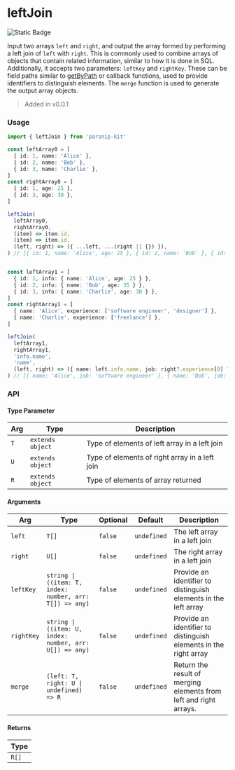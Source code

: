 # leftJoin
![Static Badge](https://img.shields.io/badge/Coverage-100.00%-FF8C00)
      
Input two arrays `left` and `right`, and output the array formed by performing a left join of `left` with `right`. This is commonly used to combine arrays of objects that contain related information, similar to how it is done in SQL. Additionally, it accepts two parameters: `leftKey` and `rightKey`. These can be field paths similar to [getByPath](../object/getByPath) or callback functions, used to provide identifiers to distinguish elements. The `merge` function is used to generate the output array objects.

> Added in v0.0.1



### Usage

```ts
import { leftJoin } from 'parsnip-kit'

const leftArray0 = [
  { id: 1, name: 'Alice' },
  { id: 2, name: 'Bob' },
  { id: 3, name: 'Charlie' },
]
const rightArray0 = [
  { id: 1, age: 25 },
  { id: 3, age: 30 },
]

leftJoin(
  leftArray0,
  rightArray0,
  (item) => item.id,
  (item) => item.id,
  (left, right) => ({ ...left, ...(right || {}) }),
) // [{ id: 1, name: 'Alice', age: 25 }, { id: 2, name: 'Bob' }, { id: 3, name: 'Charlie', age: 30 }]


const leftArray1 = [
  { id: 1, info: { name: 'Alice', age: 25 } },
  { id: 2, info: { name: 'Bob', age: 35 } },
  { id: 3, info: { name: 'Charlie', age: 30 } },
]
const rightArray1 = [
  { name: 'Alice', experience: ['software engineer', 'designer'] },
  { name: 'Charlie', experience: ['freelance'] },
]

leftJoin(
  leftArray1,
  rightArray1,
  'info.name',
  'name',
  (left, right) => ({ name: left.info.name, job: right?.experience[0] ?? null }),
) // [{ name: 'Alice', job: 'software engineer' }, { name: 'Bob', job: null }, { name: 'Charlie', job: 'freelance' }]

```


### API

#### Type Parameter

| Arg | Type | Description |
| --- | --- | --- |
| `T` | `extends object` | Type of elements of left array in a left join |
| `U` | `extends object` | Type of elements of right array in a left join |
| `R` | `extends object` | Type of elements of array returned |

#### Arguments

| Arg | Type | Optional | Default | Description |
| --- | --- | --- | --- | --- |
| `left` | `T[]` | `false` | `undefined` | The left array in a left join |
| `right` | `U[]` | `false` | `undefined` | The right array in a left join |
| `leftKey` | `string \| ((item: T, index: number, arr: T[]) => any)` | `false` | `undefined` | Provide an identifier to distinguish elements in the left array |
| `rightKey` | `string \| ((item: U, index: number, arr: U[]) => any)` | `false` | `undefined` | Provide an identifier to distinguish elements in the right array |
| `merge` | `(left: T, right: U \| undefined) => R` | `false` | `undefined` | Return the result of merging elements from left and right arrays. |

#### Returns

| Type |
| ---  |
| `R[]`  |